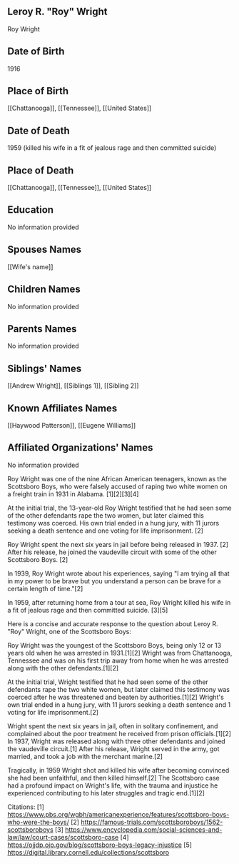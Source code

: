 ## Leroy R. "Roy" Wright
Roy Wright

## Date of Birth
1916

## Place of Birth
[[Chattanooga]], [[Tennessee]], [[United States]]

## Date of Death
1959 (killed his wife in a fit of jealous rage and then committed suicide)

## Place of Death
[[Chattanooga]], [[Tennessee]], [[United States]]

## Education
No information provided

## Spouses Names
[[Wife's name]]

## Children Names
No information provided

## Parents Names
No information provided

## Siblings' Names
[[Andrew Wright]], [[Siblings 1]], [[Sibling 2]]

## Known Affiliates Names
[[Haywood Patterson]], [[Eugene Williams]]

## Affiliated Organizations' Names
No information provided

Roy Wright was one of the nine African American teenagers, known as the Scottsboro Boys, who were falsely accused of raping two white women on a freight train in 1931 in Alabama. [1][2][3][4]

At the initial trial, the 13-year-old Roy Wright testified that he had seen some of the other defendants rape the two women, but later claimed this testimony was coerced. His own trial ended in a hung jury, with 11 jurors seeking a death sentence and one voting for life imprisonment. [2] 

Roy Wright spent the next six years in jail before being released in 1937. [2] After his release, he joined the vaudeville circuit with some of the other Scottsboro Boys. [2] 

In 1939, Roy Wright wrote about his experiences, saying "I am trying all that in my power to be brave but you understand a person can be brave for a certain length of time."[2] 

In 1959, after returning home from a tour at sea, Roy Wright killed his wife in a fit of jealous rage and then committed suicide. [3][5]

Here is a concise and accurate response to the question about Leroy R. "Roy" Wright, one of the Scottsboro Boys:

Roy Wright was the youngest of the Scottsboro Boys, being only 12 or 13 years old when he was arrested in 1931.[1][2] Wright was from Chattanooga, Tennessee and was on his first trip away from home when he was arrested along with the other defendants.[1][2] 

At the initial trial, Wright testified that he had seen some of the other defendants rape the two white women, but later claimed this testimony was coerced after he was threatened and beaten by authorities.[1][2] Wright's own trial ended in a hung jury, with 11 jurors seeking a death sentence and 1 voting for life imprisonment.[2] 

Wright spent the next six years in jail, often in solitary confinement, and complained about the poor treatment he received from prison officials.[1][2] In 1937, Wright was released along with three other defendants and joined the vaudeville circuit.[1] After his release, Wright served in the army, got married, and took a job with the merchant marine.[2] 

Tragically, in 1959 Wright shot and killed his wife after becoming convinced she had been unfaithful, and then killed himself.[2] The Scottsboro case had a profound impact on Wright's life, with the trauma and injustice he experienced contributing to his later struggles and tragic end.[1][2]

Citations:
[1] https://www.pbs.org/wgbh/americanexperience/features/scottsboro-boys-who-were-the-boys/
[2] https://famous-trials.com/scottsboroboys/1562-scottsboroboys
[3] https://www.encyclopedia.com/social-sciences-and-law/law/court-cases/scottsboro-case
[4] https://ojjdp.ojp.gov/blog/scottsboro-boys-legacy-injustice
[5] https://digital.library.cornell.edu/collections/scottsboro